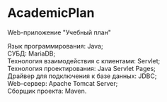 # AcademicPlan

Web-приложение "Учебный план"

Язык программирования: Java;<br>
СУБД: MariaDB;<br>
Технология взаимодействия с клиентами: Servlet;<br>
Технология проектирования: Java Servlet Pages;<br>
Драйвер для подключения к базе данных: JDBC;<br>
Web-сервер: Apache Tomcat Server;<br>
Сборщик проекта: Maven.<br>
